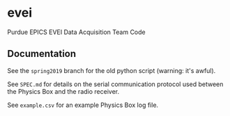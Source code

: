 # evei

Purdue EPICS EVEI Data Acquisition Team Code

## Documentation

See the `spring2019` branch for the old python script (warning: it's awful).

See `SPEC.md` for details on the serial communication protocol used between the Physics Box and the radio receiver.

See `example.csv` for an example Physics Box log file.
